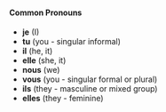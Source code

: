#### Common Pronouns

- **je** (I)
- **tu** (you - singular informal)
- **il** (he, it)
- **elle** (she, it)
- **nous** (we)
- **vous** (you - singular formal or plural)
- **ils** (they - masculine or mixed group)
- **elles** (they - feminine)